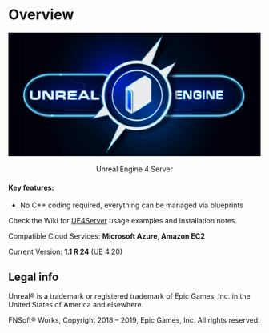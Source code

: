 Overview
========

<p align="center"><a href="http://www.farunurisonmez.com">
  <img src="https://github.com/FNSoftworks/UE4Server/blob/gh-pages/images/UE4Server_Github.png">
</a></p>

<p align="center"> Unreal Engine 4 Server </p>

<h4>Key features:</h4>
<ul>
  <li>No C++ coding required, everything can be managed via blueprints</li>
</ul>  

Check the Wiki for <a href="https://github.com/FNSoftworks/UE4Server/wiki">UE4Server</a> usage examples and installation notes.

Compatible Cloud Services: **Microsoft Azure, Amazon EC2**<p></p>
Current Version: **1.1 R 24** (UE 4.20)

Legal info
----------

Unreal® is a trademark or registered trademark of Epic Games, Inc. in the United States of America and elsewhere.

FNSoft® Works, Copyright 2018 – 2019, Epic Games, Inc. All rights reserved.
